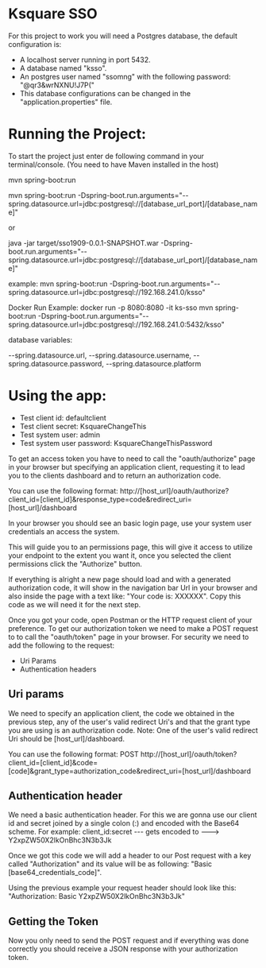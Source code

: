 Ksquare SSO 
===========

For this project to work you will need a Postgres database, the default configuration is: 
* A localhost server running in port 5432.
* A database named "ksso".
* An postgres user named "ssomng" with the following password: "@qr3&wrNXNU!J7P("
* This database configurations can be changed in the "application.properties" file.

Running the Project:
====================

To start the project just enter de following command in your terminal/console. (You need to have Maven installed in the host) 

mvn spring-boot:run

mvn spring-boot:run -Dspring-boot.run.arguments="--spring.datasource.url=jdbc:postgresql://[database_url_port]/[database_name]"

or 

java -jar target/sso1909-0.0.1-SNAPSHOT.war -Dspring-boot.run.arguments="--spring.datasource.url=jdbc:postgresql://[database_url_port]/[database_name]"

example:
mvn spring-boot:run -Dspring-boot.run.arguments="--spring.datasource.url=jdbc:postgresql://192.168.241.0/ksso"

Docker Run Example:  docker run -p 8080:8080 -it ks-sso mvn spring-boot:run -Dspring-boot.run.arguments="--spring.datasource.url=jdbc:postgresql://192.168.241.0:5432/ksso"


database variables: 

--spring.datasource.url,
--spring.datasource.username,
--spring.datasource.password,
--spring.datasource.platform

Using the app:
=============

* Test client id: defaultclient
* Test client secret: KsquareChangeThis
* Test system user: admin
* Test system user password: KsquareChangeThisPassword


To get an access token you have to need to call the "oauth/authorize" page in your browser but specifying an application client, 
requesting it to lead you to the clients dashboard and to return an authorization code.

You can use the following format:
http://[host_url]/oauth/authorize?client_id=[client_id]&response_type=code&redirect_uri=[host_url]/dashboard

In your browser you should see an basic login page, use your system user credentials an access the system.

This will guide you to an permissions page, this will give it access to utilize your endpoint to the extent you want it, 
once you selected the client permissions click the "Authorize" button. 

If everything is alright a new page should load and with a generated authorization code, it will show in the navigation 
bar Url in your browser and also inside the page with a text like: "Your code is: XXXXXX".
Copy this code as we will need it for the next step.

Once you got your code, open Postman or the HTTP request client of your preference.
To get our authorization token we need to make a POST request to to call the "oauth/token" page in your browser.
For security we need to add the following to the request:
* Uri Params
* Authentication headers

Uri params
----------

We need to specify an application client, the code we obtained in the previous step, any of the user's valid redirect Uri's 
and that the grant type you are using is an authorization code.
Note: One of the user's valid redirect Uri should be [host_url]/dashboard.

You can use the following format:
POST
http://[host_url]/oauth/token?client_id=[client_id]&code=[code]&grant_type=authorization_code&redirect_uri=[host_url]/dashboard

Authentication header
---------------------

We need a basic authentication header.
For this we are gonna use our client id and secret joined by a single colon (:) and encoded
with the Base64 scheme. 
For example:  client_id:secret    --- gets encoded to --->     Y2xpZW50X2lkOnBhc3N3b3Jk

Once we got this code we will add a header to our Post request with a key called "Authorization" and its value will be 
as following: 
"Basic [base64_credentials_code]". 

Using the previous example your request header should look like this: 
"Authorization: Basic Y2xpZW50X2lkOnBhc3N3b3Jk"

Getting the Token
-----------------

Now you only need to send the POST request and if everything was done 
correctly you should receive a JSON response with your authorization token.